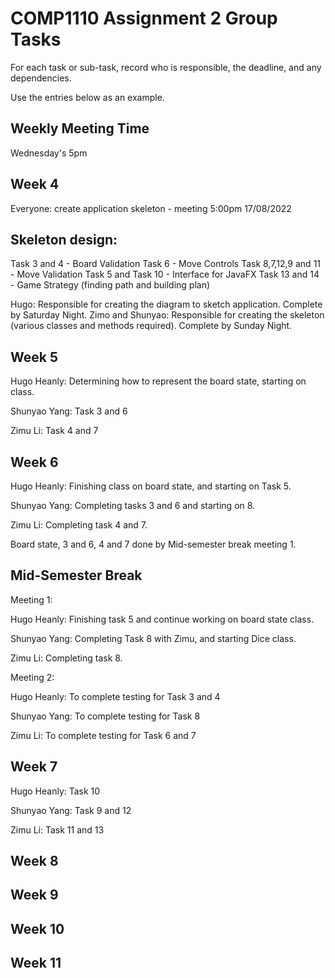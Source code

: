 # COMP1110 Assignment 2 Group Tasks

For each task or sub-task, record who is responsible, the deadline, and
any dependencies.

Use the entries below as an example.

## Weekly Meeting Time
Wednesday's 5pm


## Week 4

Everyone: create application skeleton - meeting 5:00pm 17/08/2022

## Skeleton design:

Task 3 and 4 - Board Validation
Task 6 - Move Controls
Task 8,7,12,9 and 11 - Move Validation
Task 5 and Task 10 - Interface for JavaFX
Task 13 and 14 - Game Strategy (finding path and building plan)

Hugo: Responsible for creating the diagram to sketch application. Complete by Saturday Night.
Zimo and Shunyao: Responsible for creating the skeleton (various classes and methods required). Complete by Sunday Night.


## Week 5

Hugo Heanly: Determining how to represent the board state, starting on class.

Shunyao Yang: Task 3 and 6

Zimu Li: Task 4 and 7

## Week 6

Hugo Heanly: Finishing class on board state, and starting on Task 5.

Shunyao Yang: Completing tasks 3 and 6 and starting on 8.

Zimu Li: Completing task 4 and 7.

Board state, 3 and 6, 4 and 7 done by Mid-semester break meeting 1.

## Mid-Semester Break

Meeting 1:

Hugo Heanly: Finishing task 5 and continue working on board state class.

Shunyao Yang: Completing Task 8 with Zimu, and starting Dice class.

Zimu Li: Completing task 8. 

Meeting 2:

Hugo Heanly: To complete testing for Task 3 and 4

Shunyao Yang: To complete testing for Task 8

Zimu Li: To complete testing for Task 6 and 7


## Week 7

Hugo Heanly: Task 10

Shunyao Yang: Task 9 and 12

Zimu Li: Task 11 and 13


## Week 8

## Week 9

## Week 10

## Week 11
